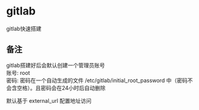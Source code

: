 # gitlab

gitlab快速搭建

## 备注
gitlab搭建好后会默认创建一个管理员账号  
账号: root  
密码: 密码在一个自动生成的文件 /etc/gitlab/initial_root_password 中（密码不会含空格）。且密码会在24小时后自动删除

默认基于 external_url 配置地址访问

